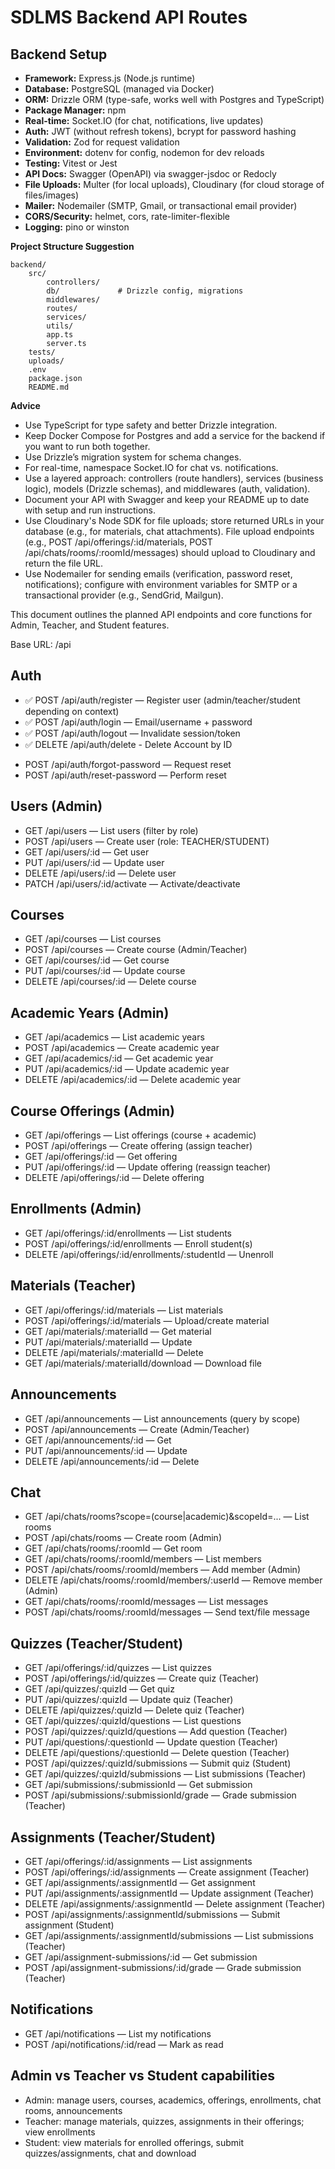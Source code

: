 # SDLMS Backend API Routes

## Backend Setup

- **Framework:** Express.js (Node.js runtime)
- **Database:** PostgreSQL (managed via Docker)
- **ORM:** Drizzle ORM (type-safe, works well with Postgres and TypeScript)
- **Package Manager:** npm
- **Real-time:** Socket.IO (for chat, notifications, live updates)
- **Auth:** JWT (without refresh tokens), bcrypt for password hashing
- **Validation:** Zod for request validation
- **Environment:** dotenv for config, nodemon for dev reloads
- **Testing:** Vitest or Jest
- **API Docs:** Swagger (OpenAPI) via swagger-jsdoc or Redocly
- **File Uploads:** Multer (for local uploads), Cloudinary (for cloud storage of files/images)
- **Mailer:** Nodemailer (SMTP, Gmail, or transactional email provider)
- **CORS/Security:** helmet, cors, rate-limiter-flexible
- **Logging:** pino or winston

**Project Structure Suggestion**
```text
backend/
	src/
		controllers/
		db/             # Drizzle config, migrations
		middlewares/
		routes/
		services/
		utils/
		app.ts
		server.ts
	tests/
	uploads/
	.env
	package.json
	README.md
```

**Advice**
- Use TypeScript for type safety and better Drizzle integration.
- Keep Docker Compose for Postgres and add a service for the backend if you want to run both together.
- Use Drizzle’s migration system for schema changes.
- For real-time, namespace Socket.IO for chat vs. notifications.
- Use a layered approach: controllers (route handlers), services (business logic), models (Drizzle schemas), and middlewares (auth, validation).
- Document your API with Swagger and keep your README up to date with setup and run instructions.
- Use Cloudinary's Node SDK for file uploads; store returned URLs in your database (e.g., for materials, chat attachments). File upload endpoints (e.g., POST /api/offerings/:id/materials, POST /api/chats/rooms/:roomId/messages) should upload to Cloudinary and return the file URL.
- Use Nodemailer for sending emails (verification, password reset, notifications); configure with environment variables for SMTP or a transactional provider (e.g., SendGrid, Mailgun).

This document outlines the planned API endpoints and core functions for Admin, Teacher, and Student features.

Base URL: /api

## Auth

- ✅ POST /api/auth/register — Register user (admin/teacher/student depending on context)
- ✅ POST /api/auth/login — Email/username + password
- ✅ POST /api/auth/logout — Invalidate session/token
- ✅ DELETE /api/auth/delete - Delete Account by ID
<!-- - POST /api/auth/refresh — Refresh access token
- POST /api/auth/verify-email — Verify email token -->
- POST /api/auth/forgot-password — Request reset
- POST /api/auth/reset-password — Perform reset
<!-- - POST /api/auth/mfa/setup — Setup MFA (teacher/admin)
- POST /api/auth/mfa/verify — Verify MFA code -->

## Users (Admin)

- GET /api/users — List users (filter by role)
- POST /api/users — Create user (role: TEACHER/STUDENT)
- GET /api/users/:id — Get user
- PUT /api/users/:id — Update user
- DELETE /api/users/:id — Delete user
- PATCH /api/users/:id/activate — Activate/deactivate

## Courses

- GET /api/courses — List courses
- POST /api/courses — Create course (Admin/Teacher)
- GET /api/courses/:id — Get course
- PUT /api/courses/:id — Update course
- DELETE /api/courses/:id — Delete course

## Academic Years (Admin)

- GET /api/academics — List academic years
- POST /api/academics — Create academic year
- GET /api/academics/:id — Get academic year
- PUT /api/academics/:id — Update academic year
- DELETE /api/academics/:id — Delete academic year

## Course Offerings (Admin)

- GET /api/offerings — List offerings (course + academic)
- POST /api/offerings — Create offering (assign teacher)
- GET /api/offerings/:id — Get offering
- PUT /api/offerings/:id — Update offering (reassign teacher)
- DELETE /api/offerings/:id — Delete offering

## Enrollments (Admin)

- GET /api/offerings/:id/enrollments — List students
- POST /api/offerings/:id/enrollments — Enroll student(s)
- DELETE /api/offerings/:id/enrollments/:studentId — Unenroll

## Materials (Teacher)

- GET /api/offerings/:id/materials — List materials
- POST /api/offerings/:id/materials — Upload/create material
- GET /api/materials/:materialId — Get material
- PUT /api/materials/:materialId — Update
- DELETE /api/materials/:materialId — Delete
- GET /api/materials/:materialId/download — Download file

## Announcements

- GET /api/announcements — List announcements (query by scope)
- POST /api/announcements — Create (Admin/Teacher)
- GET /api/announcements/:id — Get
- PUT /api/announcements/:id — Update
- DELETE /api/announcements/:id — Delete

## Chat

- GET /api/chats/rooms?scope=(course|academic)&scopeId=... — List rooms
- POST /api/chats/rooms — Create room (Admin)
- GET /api/chats/rooms/:roomId — Get room
- GET /api/chats/rooms/:roomId/members — List members
- POST /api/chats/rooms/:roomId/members — Add member (Admin)
- DELETE /api/chats/rooms/:roomId/members/:userId — Remove member (Admin)
- GET /api/chats/rooms/:roomId/messages — List messages
- POST /api/chats/rooms/:roomId/messages — Send text/file message

## Quizzes (Teacher/Student)

- GET /api/offerings/:id/quizzes — List quizzes
- POST /api/offerings/:id/quizzes — Create quiz (Teacher)
- GET /api/quizzes/:quizId — Get quiz
- PUT /api/quizzes/:quizId — Update quiz (Teacher)
- DELETE /api/quizzes/:quizId — Delete quiz (Teacher)
- GET /api/quizzes/:quizId/questions — List questions
- POST /api/quizzes/:quizId/questions — Add question (Teacher)
- PUT /api/questions/:questionId — Update question (Teacher)
- DELETE /api/questions/:questionId — Delete question (Teacher)
- POST /api/quizzes/:quizId/submissions — Submit quiz (Student)
- GET /api/quizzes/:quizId/submissions — List submissions (Teacher)
- GET /api/submissions/:submissionId — Get submission
- POST /api/submissions/:submissionId/grade — Grade submission (Teacher)

## Assignments (Teacher/Student)

- GET /api/offerings/:id/assignments — List assignments
- POST /api/offerings/:id/assignments — Create assignment (Teacher)
- GET /api/assignments/:assignmentId — Get assignment
- PUT /api/assignments/:assignmentId — Update assignment (Teacher)
- DELETE /api/assignments/:assignmentId — Delete assignment (Teacher)
- POST /api/assignments/:assignmentId/submissions — Submit assignment (Student)
- GET /api/assignments/:assignmentId/submissions — List submissions (Teacher)
- GET /api/assignment-submissions/:id — Get submission
- POST /api/assignment-submissions/:id/grade — Grade submission (Teacher)

## Notifications

- GET /api/notifications — List my notifications
- POST /api/notifications/:id/read — Mark as read

## Admin vs Teacher vs Student capabilities

- Admin: manage users, courses, academics, offerings, enrollments, chat rooms, announcements
- Teacher: manage materials, quizzes, assignments in their offerings; view enrollments
- Student: view materials for enrolled offerings, submit quizzes/assignments, chat and download
